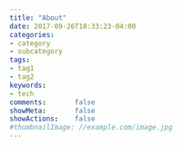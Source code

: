 ```yaml
---
title: "About"
date: 2017-09-26T18:33:23-04:00
categories:
- category
- subcategory
tags:
- tag1
- tag2
keywords:
- tech
comments:       false
showMeta:       false
showActions:    false
#thumbnailImage: //example.com/image.jpg
---
```


